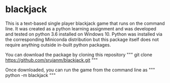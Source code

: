 # blackjack
This is a text-based single player blackjack game that runs on the command line. It was created as a python learning assignment and was developed and tested on python 3.6 installed on Windows 10. Python was installed via the corresponding Miniconda distribution but this package itself does not require anything outside in-built python packages.

You can download the package by cloning this repository
"""
git clone https://github.com/srujanm/blackjack.git
"""

Once downloaded, you can run the game from the command line as
"""
python -m blackjack
"""
